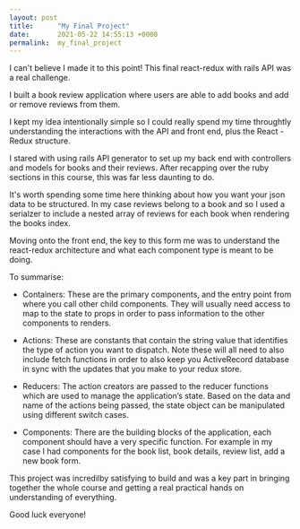 ```yaml
---
layout: post
title:      "My Final Project"
date:       2021-05-22 14:55:13 +0000
permalink:  my_final_project
---
```



I can't believe I made it to this point! This final react-redux with rails API was a real challenge. 

I built a book review application where users are able to add books and add or remove reviews from them. 

I kept my idea intentionally simple so I could really spend my time throughtly understanding the interactions with the API and front end, plus the React - Redux structure. 

I stared with using rails API generator to set up my back end with controllers and models for books and their reviews. After recapping over the ruby sections in this course, this was far less daunting to do. 

It's worth spending some time here thinking about how you want your json data to be structured. In my case reviews belong to a book and so I used a serialzer to include a nested array of reviews for each book when rendering the books index. 

Moving onto the front end, the key to this form me was to understand the react-redux architecture and what each component type is meant to be doing. 

To summarise: 

- Containers: These are the primary components, and the entry point from where you call other child components. They will usually need access to map to the state to props in order to pass information to the other components to renders. 

- Actions: These are constants that contain the string value that identifies the type of action you want to dispatch. Note these will all need to also include fetch functions in order to also keep you ActiveRecord database in sync with the updates that you make to your redux store. 

- Reducers: The action creators are passed to the reducer functions which are used to manage the application’s state.  Based on the data and name of the actions being passed, the state object can be manipulated using different switch cases. 

- Components: There are the building blocks of the application, each component should have a very specific function. For example in my case I had components for the book list, book details, review list, add a new book form. 

This project was incredilby satisfying to build and was a key part in bringing together the whole course and getting a real practical hands on understanding of everything. 

Good luck everyone! 


